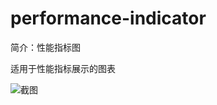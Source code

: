 # performance-indicator

简介：性能指标图

适用于性能指标展示的图表

![截图](https://unpkg.com/@icedesign/performance-indicator-block/screenshot.png)
